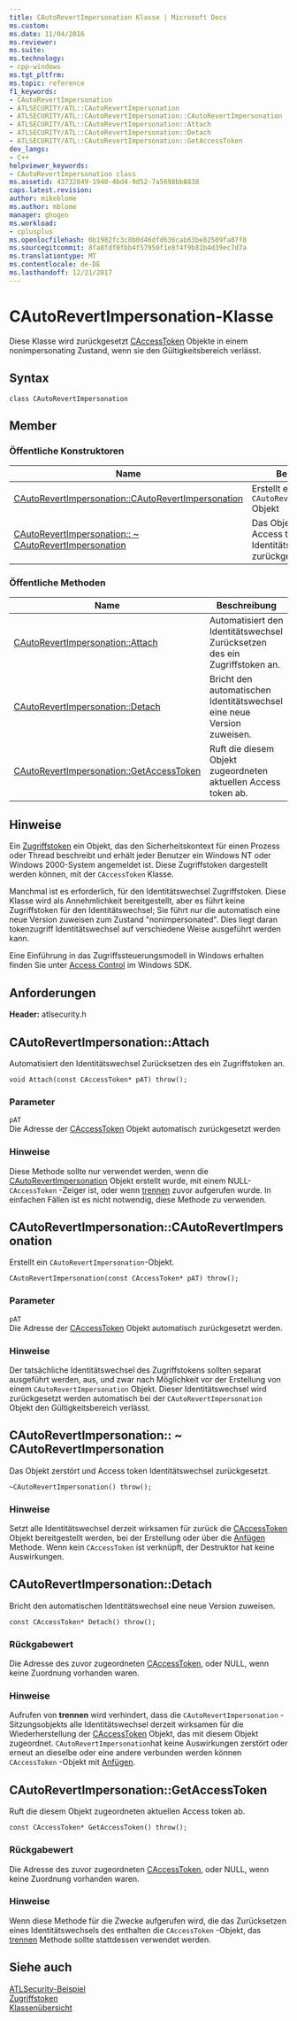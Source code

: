 ```yaml
---
title: CAutoRevertImpersonation Klasse | Microsoft Docs
ms.custom: 
ms.date: 11/04/2016
ms.reviewer: 
ms.suite: 
ms.technology:
- cpp-windows
ms.tgt_pltfrm: 
ms.topic: reference
f1_keywords:
- CAutoRevertImpersonation
- ATLSECURITY/ATL::CAutoRevertImpersonation
- ATLSECURITY/ATL::CAutoRevertImpersonation::CAutoRevertImpersonation
- ATLSECURITY/ATL::CAutoRevertImpersonation::Attach
- ATLSECURITY/ATL::CAutoRevertImpersonation::Detach
- ATLSECURITY/ATL::CAutoRevertImpersonation::GetAccessToken
dev_langs:
- C++
helpviewer_keywords:
- CAutoRevertImpersonation class
ms.assetid: 43732849-1940-4bd4-9d52-7a5698bb8838
caps.latest.revision: 
author: mikeblome
ms.author: mblome
manager: ghogen
ms.workload:
- cplusplus
ms.openlocfilehash: 0b1982fc3c8b0d46dfd636cab63be82509fa07f0
ms.sourcegitcommit: 8fa8fdf0fbb4f57950f1e8f4f9b81b4d39ec7d7a
ms.translationtype: MT
ms.contentlocale: de-DE
ms.lasthandoff: 12/21/2017
---
```

# <a name="cautorevertimpersonation-class"></a>CAutoRevertImpersonation-Klasse
Diese Klasse wird zurückgesetzt [CAccessToken](../../atl/reference/caccesstoken-class.md) Objekte in einem nonimpersonating Zustand, wenn sie den Gültigkeitsbereich verlässt.  
  
## <a name="syntax"></a>Syntax  
  
```
class CAutoRevertImpersonation
```  
  
## <a name="members"></a>Member  
  
### <a name="public-constructors"></a>Öffentliche Konstruktoren  
  
|Name|Beschreibung|  
|----------|-----------------|  
|[CAutoRevertImpersonation::CAutoRevertImpersonation](#cautorevertimpersonation)|Erstellt ein `CAutoRevertImpersonation` Objekt|  
|[CAutoRevertImpersonation:: ~ CAutoRevertImpersonation](#dtor)|Das Objekt zerstört und Access token Identitätswechsel zurückgesetzt.|  
  
### <a name="public-methods"></a>Öffentliche Methoden  
  
|Name|Beschreibung|  
|----------|-----------------|  
|[CAutoRevertImpersonation::Attach](#attach)|Automatisiert den Identitätswechsel Zurücksetzen des ein Zugriffstoken an.|  
|[CAutoRevertImpersonation::Detach](#detach)|Bricht den automatischen Identitätswechsel eine neue Version zuweisen.|  
|[CAutoRevertImpersonation::GetAccessToken](#getaccesstoken)|Ruft die diesem Objekt zugeordneten aktuellen Access token ab.|  
  
## <a name="remarks"></a>Hinweise  
 Ein [Zugriffstoken](http://msdn.microsoft.com/library/windows/desktop/aa374909) ein Objekt, das den Sicherheitskontext für einen Prozess oder Thread beschreibt und erhält jeder Benutzer ein Windows NT oder Windows 2000-System angemeldet ist. Diese Zugriffstoken dargestellt werden können, mit der `CAccessToken` Klasse.  
  
 Manchmal ist es erforderlich, für den Identitätswechsel Zugriffstoken. Diese Klasse wird als Annehmlichkeit bereitgestellt, aber es führt keine Zugriffstoken für den Identitätswechsel; Sie führt nur die automatisch eine neue Version zuweisen zum Zustand "nonimpersonated". Dies liegt daran tokenzugriff Identitätswechsel auf verschiedene Weise ausgeführt werden kann.  
  
 Eine Einführung in das Zugriffssteuerungsmodell in Windows erhalten finden Sie unter [Access Control](http://msdn.microsoft.com/library/windows/desktop/aa374860) im Windows SDK.  
  
## <a name="requirements"></a>Anforderungen  
 **Header:** atlsecurity.h  
  
##  <a name="attach"></a>CAutoRevertImpersonation::Attach  
 Automatisiert den Identitätswechsel Zurücksetzen des ein Zugriffstoken an.  
  
```
void Attach(const CAccessToken* pAT) throw();
```  
  
### <a name="parameters"></a>Parameter  
 `pAT`  
 Die Adresse der [CAccessToken](../../atl/reference/caccesstoken-class.md) Objekt automatisch zurückgesetzt werden  
  
### <a name="remarks"></a>Hinweise  
 Diese Methode sollte nur verwendet werden, wenn die [CAutoRevertImpersonation](../../atl/reference/cautorevertimpersonation-class.md) Objekt erstellt wurde, mit einem NULL- `CAccessToken` -Zeiger ist, oder wenn [trennen](#detach) zuvor aufgerufen wurde. In einfachen Fällen ist es nicht notwendig, diese Methode zu verwenden.  
  
##  <a name="cautorevertimpersonation"></a>CAutoRevertImpersonation::CAutoRevertImpersonation  
 Erstellt ein `CAutoRevertImpersonation`-Objekt.  
  
```
CAutoRevertImpersonation(const CAccessToken* pAT) throw();
```  
  
### <a name="parameters"></a>Parameter  
 `pAT`  
 Die Adresse der [CAccessToken](../../atl/reference/caccesstoken-class.md) Objekt automatisch zurückgesetzt werden.  
  
### <a name="remarks"></a>Hinweise  
 Der tatsächliche Identitätswechsel des Zugriffstokens sollten separat ausgeführt werden, aus, und zwar nach Möglichkeit vor der Erstellung von einem `CAutoRevertImpersonation` Objekt. Dieser Identitätswechsel wird zurückgesetzt werden automatisch bei der `CAutoRevertImpersonation` Objekt den Gültigkeitsbereich verlässt.  
  
##  <a name="dtor"></a>CAutoRevertImpersonation:: ~ CAutoRevertImpersonation  
 Das Objekt zerstört und Access token Identitätswechsel zurückgesetzt.  
  
```
~CAutoRevertImpersonation() throw();
```  
  
### <a name="remarks"></a>Hinweise  
 Setzt alle Identitätswechsel derzeit wirksamen für zurück die [CAccessToken](../../atl/reference/caccesstoken-class.md) Objekt bereitgestellt werden, bei der Erstellung oder über die [Anfügen](#attach) Methode. Wenn kein `CAccessToken` ist verknüpft, der Destruktor hat keine Auswirkungen.  
  
##  <a name="detach"></a>CAutoRevertImpersonation::Detach  
 Bricht den automatischen Identitätswechsel eine neue Version zuweisen.  
  
```
const CAccessToken* Detach() throw();
```  
  
### <a name="return-value"></a>Rückgabewert  
 Die Adresse des zuvor zugeordneten [CAccessToken](../../atl/reference/caccesstoken-class.md), oder NULL, wenn keine Zuordnung vorhanden waren.  
  
### <a name="remarks"></a>Hinweise  
 Aufrufen von **trennen** wird verhindert, dass die `CAutoRevertImpersonation` -Sitzungsobjekts alle Identitätswechsel derzeit wirksamen für die Wiederherstellung der [CAccessToken](../../atl/reference/caccesstoken-class.md) Objekt, das mit diesem Objekt zugeordnet. `CAutoRevertImpersonation`hat keine Auswirkungen zerstört oder erneut an dieselbe oder eine andere verbunden werden können `CAccessToken` -Objekt mit [Anfügen](#attach).  
  
##  <a name="getaccesstoken"></a>CAutoRevertImpersonation::GetAccessToken  
 Ruft die diesem Objekt zugeordneten aktuellen Access token ab.  
  
```
const CAccessToken* GetAccessToken() throw();
```  
  
### <a name="return-value"></a>Rückgabewert  
 Die Adresse des zuvor zugeordneten [CAccessToken](../../atl/reference/caccesstoken-class.md), oder NULL, wenn keine Zuordnung vorhanden waren.  
  
### <a name="remarks"></a>Hinweise  
 Wenn diese Methode für die Zwecke aufgerufen wird, die das Zurücksetzen eines Identitätswechsels des enthalten die `CAccessToken` -Objekt, das [trennen](#detach) Methode sollte stattdessen verwendet werden.  
  
## <a name="see-also"></a>Siehe auch  
 [ATLSecurity-Beispiel](../../visual-cpp-samples.md)   
 [Zugriffstoken](http://msdn.microsoft.com/library/windows/desktop/aa374909)   
 [Klassenübersicht](../../atl/atl-class-overview.md)
